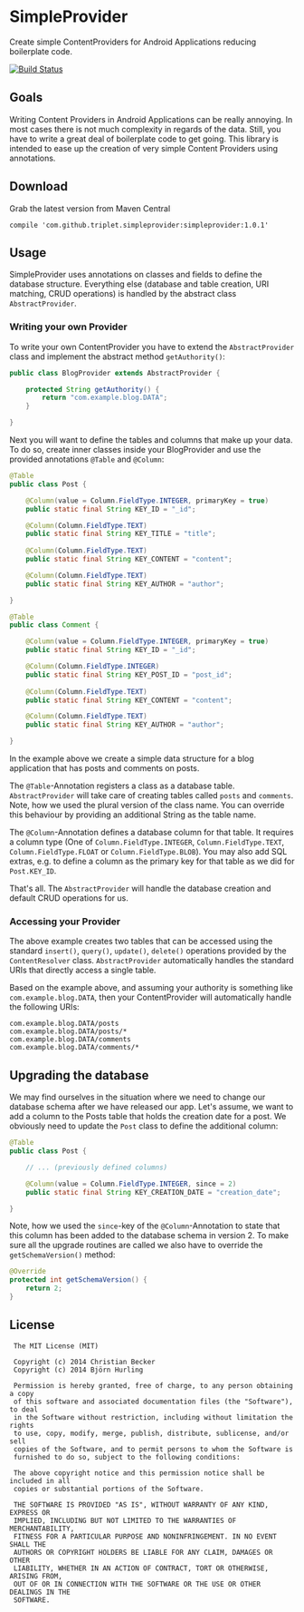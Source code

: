 # SimpleProvider

Create simple ContentProviders for Android Applications reducing boilerplate code.

[![Build Status](https://travis-ci.org/Triple-T/simpleprovider.svg?branch=master)](https://travis-ci.org/Triple-T/simpleprovider)

## Goals

Writing Content Providers in Android Applications can be really annoying. In most cases there is not much complexity in regards of the data. Still, you have to write a great deal of boilerplate code to get going. This library is intended to ease up the creation of very simple Content Providers using annotations.

## Download

Grab the latest version from Maven Central

```
compile 'com.github.triplet.simpleprovider:simpleprovider:1.0.1'
```

## Usage

SimpleProvider uses annotations on classes and fields to define the database structure. Everything else (database and table creation, URI matching, CRUD operations) is handled by the abstract class `AbstractProvider`.

### Writing your own Provider

To write your own ContentProvider you have to extend the `AbstractProvider` class and implement the abstract method `getAuthority()`:

```java
public class BlogProvider extends AbstractProvider {

    protected String getAuthority() {
        return "com.example.blog.DATA";
    }

}
```

Next you will want to define the tables and columns that make up your data. 
To do so, create inner classes inside your BlogProvider and use the provided annotations `@Table` and `@Column`:

```java
@Table
public class Post {

    @Column(value = Column.FieldType.INTEGER, primaryKey = true)
    public static final String KEY_ID = "_id";

    @Column(Column.FieldType.TEXT)
    public static final String KEY_TITLE = "title";
    
    @Column(Column.FieldType.TEXT)
    public static final String KEY_CONTENT = "content";

    @Column(Column.FieldType.TEXT)
    public static final String KEY_AUTHOR = "author";

}

@Table
public class Comment {

    @Column(value = Column.FieldType.INTEGER, primaryKey = true)
    public static final String KEY_ID = "_id";

    @Column(Column.FieldType.INTEGER)
    public static final String KEY_POST_ID = "post_id";
    
    @Column(Column.FieldType.TEXT)
    public static final String KEY_CONTENT = "content";

    @Column(Column.FieldType.TEXT)
    public static final String KEY_AUTHOR = "author";

}

```

In the example above we create a simple data structure for a blog application that has posts and comments on posts.

The `@Table`-Annotation registers a class as a database table. `AbstractProvider` will take care of creating tables called `posts` and `comments`. Note, how we used the plural version of the class name. You can override this behaviour by providing an additional String as the table name.

The `@Column`-Annotation defines a database column for that table. It requires a column type (One of `Column.FieldType.INTEGER`, `Column.FieldType.TEXT`,  `Column.FieldType.FLOAT` or `Column.FieldType.BLOB`). You may also add SQL extras, e.g. to define a column as the primary key for that table as we did for `Post.KEY_ID`.

That's all. The `AbstractProvider` will handle the database creation and default CRUD operations for us.

### Accessing your Provider

The above example creates two tables that can be accessed using the standard `insert()`, `query()`, `update()`, `delete()` operations provided by the `ContentResolver` class. `AbstractProvider` automatically handles the standard URIs that directly access a single table.

Based on the example above, and assuming your authority is something like ``com.example.blog.DATA``, then your ContentProvider will automatically handle the following URIs:

```
com.example.blog.DATA/posts
com.example.blog.DATA/posts/*
com.example.blog.DATA/comments
com.example.blog.DATA/comments/*
```

## Upgrading the database

We may find ourselves in the situation where we need to change our database schema after we have released our app. Let's assume, we want to add a column to the Posts table that holds the creation date for a post. We obviously need to update the `Post` class to define the additional column:

```java
@Table
public class Post {

    // ... (previously defined columns)

    @Column(value = Column.FieldType.INTEGER, since = 2)
    public static final String KEY_CREATION_DATE = "creation_date";

}
```

Note, how we used the `since`-key of the `@Column`-Annotation to state that this column has been added to the database schema in version 2. To make sure all the upgrade routines are called we also have to override the `getSchemaVersion()` method:

```java
@Override
protected int getSchemaVersion() {
    return 2;
}
```

## License

	 The MIT License (MIT)
	 
	 Copyright (c) 2014 Christian Becker
	 Copyright (c) 2014 Björn Hurling

	 Permission is hereby granted, free of charge, to any person obtaining a copy
	 of this software and associated documentation files (the "Software"), to deal
	 in the Software without restriction, including without limitation the rights
	 to use, copy, modify, merge, publish, distribute, sublicense, and/or sell
	 copies of the Software, and to permit persons to whom the Software is
	 furnished to do so, subject to the following conditions:

	 The above copyright notice and this permission notice shall be included in all
	 copies or substantial portions of the Software.

	 THE SOFTWARE IS PROVIDED "AS IS", WITHOUT WARRANTY OF ANY KIND, EXPRESS OR
	 IMPLIED, INCLUDING BUT NOT LIMITED TO THE WARRANTIES OF MERCHANTABILITY,
	 FITNESS FOR A PARTICULAR PURPOSE AND NONINFRINGEMENT. IN NO EVENT SHALL THE
 	 AUTHORS OR COPYRIGHT HOLDERS BE LIABLE FOR ANY CLAIM, DAMAGES OR OTHER
	 LIABILITY, WHETHER IN AN ACTION OF CONTRACT, TORT OR OTHERWISE, ARISING FROM,
	 OUT OF OR IN CONNECTION WITH THE SOFTWARE OR THE USE OR OTHER DEALINGS IN THE
	 SOFTWARE.

